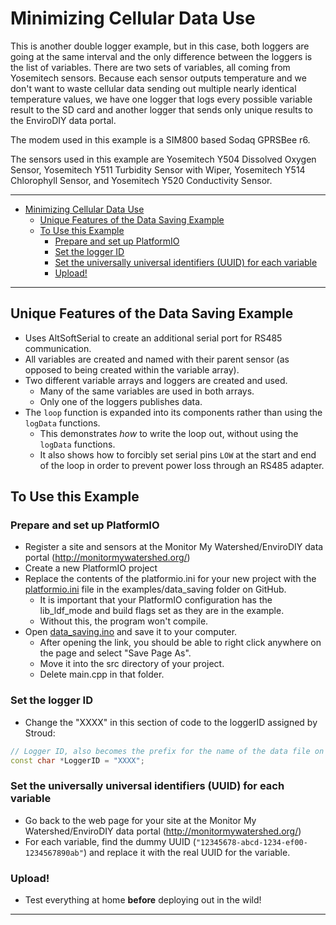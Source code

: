 # Minimizing Cellular Data Use<!--! {#example_data_saving} -->

This is another double logger example, but in this case, both loggers are going at the same interval and the only difference between the loggers is the list of variables.
There are two sets of variables, all coming from Yosemitech sensors.
Because each sensor outputs temperature and we don't want to waste cellular data sending out multiple nearly identical temperature values, we have one logger that logs every possible variable result to the SD card and another logger that sends only unique results to the EnviroDIY data portal.

The modem used in this example is a SIM800 based Sodaq GPRSBee r6.

The sensors used in this example are Yosemitech Y504 Dissolved Oxygen Sensor, Yosemitech Y511 Turbidity Sensor with Wiper, Yosemitech Y514 Chlorophyll Sensor, and Yosemitech Y520 Conductivity Sensor.

_______

<!--! @tableofcontents -->

<!--! @m_footernavigation -->

<!--! @if GITHUB -->

- [Minimizing Cellular Data Use](#minimizing-cellular-data-use)
  - [Unique Features of the Data Saving Example](#unique-features-of-the-data-saving-example)
  - [To Use this Example](#to-use-this-example)
    - [Prepare and set up PlatformIO](#prepare-and-set-up-platformio)
    - [Set the logger ID](#set-the-logger-id)
    - [Set the universally universal identifiers (UUID) for each variable](#set-the-universally-universal-identifiers-uuid-for-each-variable)
    - [Upload!](#upload)

<!--! @endif -->

_______

## Unique Features of the Data Saving Example<!--! {#example_data_saving_unique} -->

- Uses AltSoftSerial to create an additional serial port for RS485 communication.
- All variables are created and named with their parent sensor (as opposed to being created within the variable array).
- Two different variable arrays and loggers are created and used.
  - Many of the same variables are used in both arrays.
  - Only one of the loggers publishes data.
- The `loop` function is expanded into its components rather than using the `logData` functions.
  - This demonstrates *how* to write the loop out, without using the `logData` functions.
  - It also shows how to forcibly set serial pins `LOW` at the start and end of the loop in order to prevent power loss through an RS485 adapter.

## To Use this Example<!--! {#example_data_saving_using} -->

### Prepare and set up PlatformIO<!--! {#example_data_saving_pio} -->

- Register a site and sensors at the Monitor My Watershed/EnviroDIY data portal (<http://monitormywatershed.org/>)
- Create a new PlatformIO project
- Replace the contents of the platformio.ini for your new project with the [platformio.ini](https://raw.githubusercontent.com/EnviroDIY/ModularSensors/master/examples/data_saving/platformio.ini) file in the examples/data_saving folder on GitHub.
  - It is important that your PlatformIO configuration has the lib_ldf_mode and build flags set as they are in the example.
  - Without this, the program won't compile.
- Open [data_saving.ino](https://raw.githubusercontent.com/EnviroDIY/ModularSensors/master/examples/data_saving/data_saving.ino) and save it to your computer.
  - After opening the link, you should be able to right click anywhere on the page and select "Save Page As".
  - Move it into the src directory of your project.
  - Delete main.cpp in that folder.

### Set the logger ID<!--! {#example_data_saving_logger_id} -->

- Change the "XXXX" in this section of code to the loggerID assigned by Stroud:

```cpp
// Logger ID, also becomes the prefix for the name of the data file on SD card
const char *LoggerID = "XXXX";
```

### Set the universally universal identifiers (UUID) for each variable<!--! {#example_data_saving_uuids} -->

- Go back to the web page for your site at the Monitor My Watershed/EnviroDIY data portal (<http://monitormywatershed.org/>)
- For each variable, find the dummy UUID (`"12345678-abcd-1234-ef00-1234567890ab"`) and replace it with the real UUID for the variable.

### Upload!<!--! {#example_data_saving_upload} -->

- Test everything at home **before** deploying out in the wild!

_______

<!--! @section example_data_saving_pio_config PlatformIO Configuration -->

<!--! @include{lineno} data_saving/platformio.ini -->

<!--! @section example_data_saving_code The Complete Code -->

<!--! @include{lineno} data_saving/data_saving.ino -->
